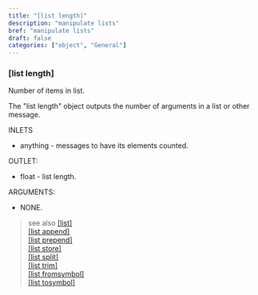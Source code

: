 ```yaml
---
title: "[list length]"
description: "manipulate lists"
bref: "manipulate lists"
draft: false
categories: ["object", "General"]
---
```



### [list length]

Number of items in list.

The "list length" object outputs the number of arguments in a list or other message.

INLETS

- anything - messages to have its elements counted.

OUTLET:

- float - list length.

ARGUMENTS:

- NONE.


> see also [[list]](../list)\
> [[list append]](../list-append)\
> [[list prepend]](../list-prepend)\
> [[list store]](../list-store)\
> [[list split]](../list-split)\
> [[list trim]](../list-trim)\
> [[list fromsymbol]](../list-fromsymbol)\
> [[list tosymbol]](../list-tosymbol)